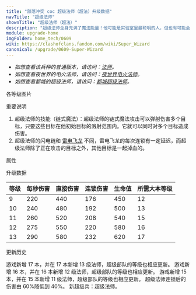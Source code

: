```yaml
---
title: "部落冲突 coc 超级法师（超法）升级数据"
navTitle: "超级法师"
shownTitle: "超级法师（超法）"
description: "超级法师全身充满了魔法能量！他可能是实验室里最聪明的人，但也有可能会把实验室炸上天。"
module: upgrade-home
imgFolder: home_tech/0609
wiki: https://clashofclans.fandom.com/wiki/Super_Wizard
canonical: /upgrade/0609-Super-Wizard
---
```


- *如想查看该兵种的普通版本，请访问：[法师](/upgrade/0006-Wizard)。*
- *如想查看夜世界的电火法师，请访问：[夜世界电火法师](/upgrade/100b-Electrofire-Wizard)。*
- *如想查看都城的超级法师，请访问：[都城超级法师](/upgrade/2005-Super-Wizard)。*

<UnitInfo :folder="$frontmatter.imgFolder" imgSrc="Super_Wizard_info.png" :imgAlt="$frontmatter.navTitle" :description="$frontmatter.description" />

<SmallTitle>各等级图片</SmallTitle>

<Panel>
    <UnitImgGroup :folder="$frontmatter.imgFolder">
        <UnitImg imgTitle="所有等级" imgSrc="Super_Wizard9.png" />
    </UnitImgGroup>
</Panel>

<SmallTitle>重要说明</SmallTitle>

1. 超级法师的技能（链式魔法）：超级法师的链式魔法攻击可以弹射伤害多个目标，只要这些目标在他初始目标的溅射范围内。它就可以同时对多个目标造成伤害。
2. 超级法师的闪电链和 [雷电飞龙](/upgrade/000c-Electro-Dragon) 不同，雷电飞龙的每次连锁有一定延迟，而超级法师除了正在攻击的目标之外，其他目标是一起掉血的。

<SmallTitle>属性</SmallTitle>

<UnitProperties>
    <UnitProperty pKey="攻击偏好" pValue="无" />
    <UnitProperty pKey="伤害类型" pValue="链式伤害" />
    <UnitProperty pKey="攻击的目标" pValue="地面和空中目标" />
    <UnitProperty pKey="占据人口" pValue="10" />
    <UnitProperty pKey="移动速度" pValue="2.5 格/秒" />
    <UnitProperty pKey="攻击速度" pValue="2 秒/次" />
    <UnitProperty pKey="攻击距离" pValue="3.5 格" />
    <UnitProperty pKey="连锁距离" pValue="3 格" />
    <UnitProperty pKey="最大目标数" pValue="10" />
    <UnitProperty pKey="连锁延迟" pValue="0.128 秒" />
    <UnitProperty pKey="连锁后保留的伤害" pValue="40%" />
    <UnitProperty pKey="最低法师等级" pValue="9" />
    <UnitProperty pKey="最低大本等级" pValue="12" />
    <UnitProperty pKey="强化费用" pValue="2.5 万黑油" />
    <UnitProperty pKey="强化有效期" pValue="3 天" />
    <UnitProperty pKey="训练时间" pValue="75" :isTrainingTime="true" />
</UnitProperties>

<SmallTitle>升级数据</SmallTitle>

<UnitTable>

| 等级 |  每秒伤害  | 直接伤害 | 连锁伤害 | 生命值 |所需大本等级|
| ---- |    ----   |  ----   |   ---   |  ----  |    ----   |
|   9  |    220    |   440   |   176   |   450  |     12    |
|  10  |    240    |   480   |   192   |   500  |     13    |
|  11  |    260    |   520   |   208   |   540  |     15    |
|  12  |    275    |   550   |   220   |   580  |     16    |
|  13  |    290    |   580   |   232   |   620  |     17    |
</UnitTable>

<SmallTitle>更新历史</SmallTitle>

<Timeline>
    <TimelineItem date="2024/11/25">
        <TimelineRow>游戏新增 17 本，并在 17 本新增 13 级法师，超级部队的等级也相应更新。</TimelineRow>
    </TimelineItem>
    <TimelineItem date="2023/12/12">
        <TimelineRow>游戏新增 16 本，并在 16 本新增 12 级法师，超级部队的等级也相应更新。</TimelineRow>
    </TimelineItem>
    <TimelineItem date="2022/10/10">
        <TimelineRow>游戏新增 15 本，并在 15 本新增 11 级法师，超级部队的等级也相应更新。</TimelineRow>
    </TimelineItem>
    <TimelineItem date="2021/01/20">
    <TimelineRow>超级法师连锁后的伤害由 60%降低到 40%。</TimelineRow>
    </TimelineItem>
    <TimelineItem date="2020/12/07">
    <TimelineRow>新超级兵：超级法师。</TimelineRow>
    </TimelineItem>
    <TimelineItem :historyBottom="true" />
</Timeline>